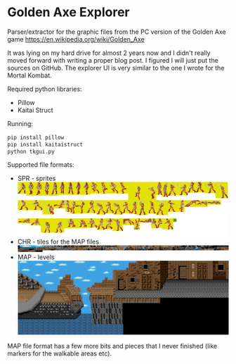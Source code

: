 # Golden Axe Explorer

Parser/extractor for the graphic files from the PC version of the Golden Axe game https://en.wikipedia.org/wiki/Golden_Axe

It was lying on my hard drive for almost 2 years now and I didn't really moved forward with writing a proper blog post. I figured I will just put the sources on GitHub. The explorer UI is very similar to the one I wrote for the Mortal Kombat.

Required python libraries:
- Pillow
- Kaitai Struct

Running:
```
pip install pillow
pip install kaitaistruct
python tkgui.py
```

Supported file formats:
- SPR - sprites ![](pics/amazon.png)
- CHR - tiles for the MAP files ![](pics/level3_tiles.png)
- MAP - levels ![](pics/level3.png)

MAP file format has a few more bits and pieces that I never finished (like markers for the walkable areas etc).